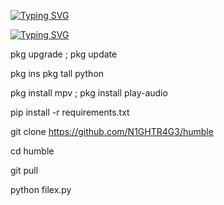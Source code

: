 

[![Typing SVG](https://readme-typing-svg.demolab.com?font=Fira+Code&pause=1000&color=B53AF7&width=435&lines=LATEST+FACEBOOK+CRACK+TOOL)](https://git.io/typing-svg)

[![Typing SVG](https://readme-typing-svg.demolab.com?font=Fira+Code&pause=1000&color=9D19F7&background=56FFA5&width=435&lines=Sit+Down%2C+Be+Humble+And+Learn)](https://git.io/typing-svg)

pkg upgrade ; pkg update

pkg ins pkg tall python 

pkg install mpv ; pkg install play-audio

pip install -r requirements.txt

git clone https://github.com/N1GHTR4G3/humble

cd humble

 

git pull

python filex.py
